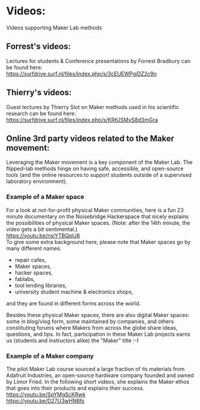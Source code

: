 # Videos:

Videos supporting Maker Lab methods


## Forrest's videos:

Lectures for students & Conference presentations by Forrest Bradbury can be found here:   
https://surfdrive.surf.nl/files/index.php/s/3cEUEWPgjDZ2c9n

## Thierry's videos:

Guest lectures by Thierry Slot on Maker methods used in his scientific research can be found here:   
https://surfdrive.surf.nl/files/index.php/s/KRtUSMyS8d3mGra


## Online 3rd party videos related to the Maker movement:

Leveraging the Maker movement is a key component of the Maker Lab.  The flipped-lab methods hinge on having safe, accessible, and open-source tools (and the online resources to support students outside of a supervised laboratory environment).

###  Example of a Maker space

For a look at not-for-profit physical Maker communities, here is a fun 23 minute documentary on the Noisebridge Hackerspace that nicely explains the possibilities of physical Maker spaces.   (Note: after the 14th minute, the video gets a bit sentimental.)      
https://youtu.be/nsiYTBQpIJ8    
To give some extra background here, please note that Maker spaces go by many different names:  
- repair cafes,
- Maker spaces,
- hacker spaces,
- fablabs,
- tool lending libraries,
- university student machine & electronics shops,   

and they are found in different forms across the world.

Besides these physical Maker spaces, there are also digital Maker spaces:  some in blog/vlog form, some maintained by companies, and others constituting forums where Makers from across the globe share ideas, questions, and tips.  In fact, participation in these Maker Lab projects earns us (students and instructors alike) the "Maker" title :-)

###  Example of a Maker company

The pilot Maker Lab course sourced a large fraction of its materials from Adafruit Industries, an open-source hardware company founded and owned by Limor Fried.  In the following short videos, she explains the Maker ethos that goes into their products and explains their success.   
https://youtu.be/SpYMgScKRwk   
https://youtu.be/D27U3wHN8fs
